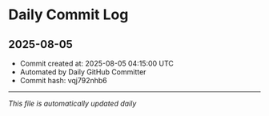 # Daily Commit Log

## 2025-08-05

- Commit created at: 2025-08-05 04:15:00 UTC
- Automated by Daily GitHub Committer
- Commit hash: vqj792nhb6

---
*This file is automatically updated daily*